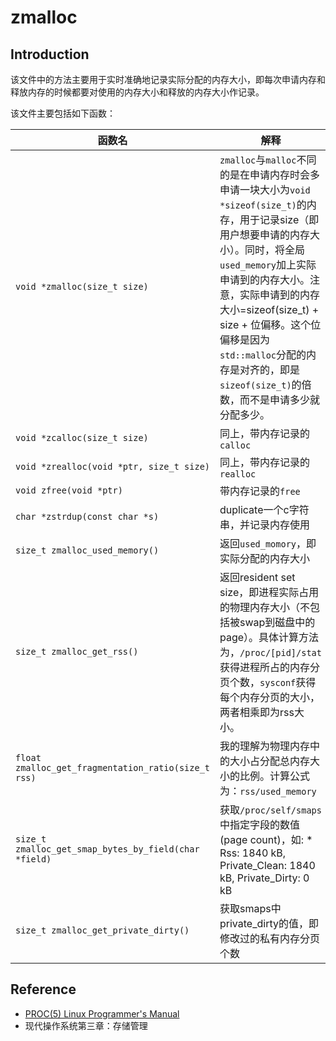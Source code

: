# zmalloc
## Introduction
该文件中的方法主要用于实时准确地记录实际分配的内存大小，即每次申请内存和释放内存的时候都要对使用的内存大小和释放的内存大小作记录。

该文件主要包括如下函数：

|函数名|解释|
|---|---|
|`void *zmalloc(size_t size)`|`zmalloc`与`malloc`不同的是在申请内存时会多申请一块大小为`void *sizeof(size_t)`的内存，用于记录size（即用户想要申请的内存大小）。同时，将全局`used_memory`加上实际申请到的内存大小。注意，实际申请到的内存大小=sizeof(size_t) + size + 位偏移。这个位偏移是因为`std::malloc`分配的内存是对齐的，即是`sizeof(size_t)`的倍数，而不是申请多少就分配多少。|
|`void *zcalloc(size_t size)`|同上，带内存记录的`calloc`|
|`void *zrealloc(void *ptr, size_t size)`|同上，带内存记录的`realloc`|
|`void zfree(void *ptr)`|带内存记录的`free`|
|`char *zstrdup(const char *s)`|duplicate一个c字符串，并记录内存使用|
|`size_t zmalloc_used_memory()`|返回`used_momory`，即实际分配的内存大小|
|`size_t zmalloc_get_rss()`|返回resident set size，即进程实际占用的物理内存大小（不包括被swap到磁盘中的page）。具体计算方法为，`/proc/[pid]/stat`获得进程所占的内存分页个数，`sysconf`获得每个内存分页的大小，两者相乘即为rss大小。|
|`float zmalloc_get_fragmentation_ratio(size_t rss)`|我的理解为物理内存中的大小占分配总内存大小的比例。计算公式为：`rss/used_memory`|
|`size_t zmalloc_get_smap_bytes_by_field(char *field)`|获取`/proc/self/smaps`中指定字段的数值(page count)，如: * Rss: 1840 kB, Private_Clean: 1840 kB, Private_Dirty: 0 kB|
|`size_t zmalloc_get_private_dirty()`|获取smaps中private_dirty的值，即修改过的私有内存分页个数|

## Reference
- [PROC(5) Linux Programmer's Manual](http://man7.org/linux/man-pages/man5/proc.5.html)
- 现代操作系统第三章：存储管理